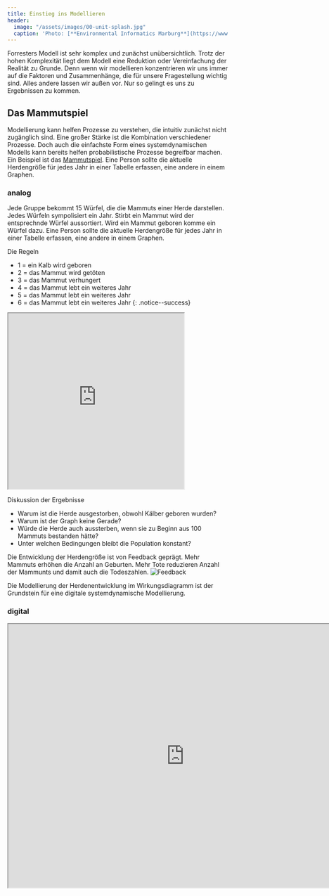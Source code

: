 ```yaml
---
title: Einstieg ins Modellieren
header:
  image: "/assets/images/00-unit-splash.jpg"
  caption: 'Photo: [**Environmental Informatics Marburg**](https://www.flickr.com/environmentalinformatics-marburg/)'
---
```



Forresters Modell ist sehr komplex und zunächst unübersichtlich. Trotz der hohen Komplexität liegt dem Modell eine Reduktion oder Vereinfachung der Realität zu Grunde. Denn wenn wir modellieren konzentrieren wir uns immer auf die Faktoren und Zusammenhänge, die für unsere Fragestellung wichtig sind. Alles andere lassen wir außen vor. Nur so gelingt es uns zu Ergebnissen zu kommen. 

## Das Mammutspiel 
Modellierung kann helfen Prozesse zu verstehen, die intuitiv zunächst nicht zugänglich sind. Eine großer Stärke ist die Kombination verschiedener Prozesse. Doch auch die einfachste Form eines systemdynamischen Modells kann bereits helfen probabilistische Prozesse begreifbar machen. Ein Beispiel ist das [Mammutspiel](static.clexchange.org/ftp/documents/x-curricular/CC2010-11Shape3MammothGameSF.pdf). Eine Person sollte die aktuelle Herdengröße für jedes Jahr in einer Tabelle erfassen, eine andere in einem Graphen.   

### analog
Jede Gruppe bekommt 15 Würfel, die die Mammuts einer Herde darstellen. Jedes Würfeln sympolisiert ein Jahr. Stirbt ein Mammut wird der entsprechnde Würfel aussortiert. Wird ein Mammut geboren komme ein Würfel dazu. Eine Person sollte die aktuelle Herdengröße für jedes Jahr in einer Tabelle erfassen, eine andere in einem Graphen.   

Die Regeln
* 1 = ein Kalb wird geboren
* 2 = das Mammut wird getöten
* 3 = das Mammut verhungert
* 4 = das Mammut lebt ein weiteres Jahr
* 5 = das Mammut lebt ein weiteres Jahr
* 6 = das Mammut lebt ein weiteres Jahr
{: .notice--success} 

<iframe src="https://openprocessing.org/sketch/100534/embed/" width="400" height="400"></iframe>

Diskussion der Ergebnisse
* Warum ist die Herde ausgestorben, obwohl Kälber geboren wurden?
* Warum ist der Graph keine Gerade?
* Würde die Herde auch aussterben, wenn sie zu Beginn aus 100 Mammuts bestanden hätte?
* Unter welchen Bedingungen bleibt die Population konstant? 

Die Entwicklung der Herdengröße ist von Feedback geprägt. Mehr Mammuts erhöhen die Anzahl an Geburten. Mehr Tote reduzieren Anzahl der Mammunts und damit auch die Todeszahlen.
![Feedback](/assets/images/Feedbackloop.png)

Die Modellierung der Herdenentwicklung im Wirkungsdiagramm ist der Grundstein für eine digitale systemdynamische Modellierung. 

### digital 
<iframe src="https://insightmaker.com/insight/7GjbYKkATFtF9ekSXNeyAj/embed?topBar=1&sideBar=1&zoom=1" title="Embedded model" width="800" height="600"></iframe>






